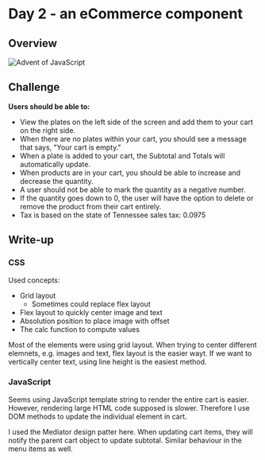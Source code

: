 # Day 2 - an eCommerce component

## Overview

![Advent of JavaScript](https://coachtestprep.s3.amazonaws.com/direct-uploads/user-117025/606c2525-ca81-4d85-ac27-164a86df3194/Twitter%20post%20-%201.png)

## Challenge

**Users should be able to:**

- View the plates on the left side of the screen and add them to your cart on the right side.
- When there are no plates within your cart, you should see a message that says, "Your cart is empty."
- When a plate is added to your cart, the Subtotal and Totals will automatically update.
- When products are in your cart, you should be able to increase and decrease the quantity.
- A user should not be able to mark the quantity as a negative number.
- If the quantity goes down to 0, the user will have the option to delete or remove the product from their cart entirely.
- Tax is based on the state of Tennessee sales tax: 0.0975

## Write-up

### CSS

Used concepts:

* Grid layout 
  * Sometimes could replace flex layout
* Flex layout to quickly center image and text
* Absolution position to place image with offset
* The calc function to compute values 

Most of the elements were using grid layout. 
When trying to center different elemnets, e.g. images and text, flex layout is the easier wayt.
If we want to vertically center text, using line height is the easiest method.

### JavaScript

Seems using JavaScript template string to render the entire cart is easier.
However, rendering large HTML code supposed is slower.
Therefore I use DOM methods to update the individual element in cart.

I used the Mediator design patter here.
When updating cart items, they will notify the parent cart object to update subtotal.
Similar behaviour in the menu items as well.
